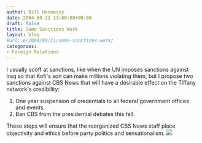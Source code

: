 ```yaml
---
author: Bill Hennessy
date: 2004-09-21 13:00:00+00:00
draft: false
title: Some Sanctions Work
layout: blog
#url: e/2004/09/21/some-sanctions-work/
categories:
- Foreign Relations
---
```


I usually scoff at sanctions, like when the UN imposes sanctions against Iraq so that Kofi's son can make millions violating them, but I propose two sanctions against CBS News that will have a desirable effect on the Tiffany network's credibility:  
  
1.  One year suspension of credentials to all federal government offices and events.  
2.  Ban CBS from the presidential debates this fall.  
  
These steps will ensure that the reorganized CBS News staff place objectivity and ethics before party politics and sensationalism. ![](https://blog.billhennessy.com/aggbug.aspx?PostID=557)

